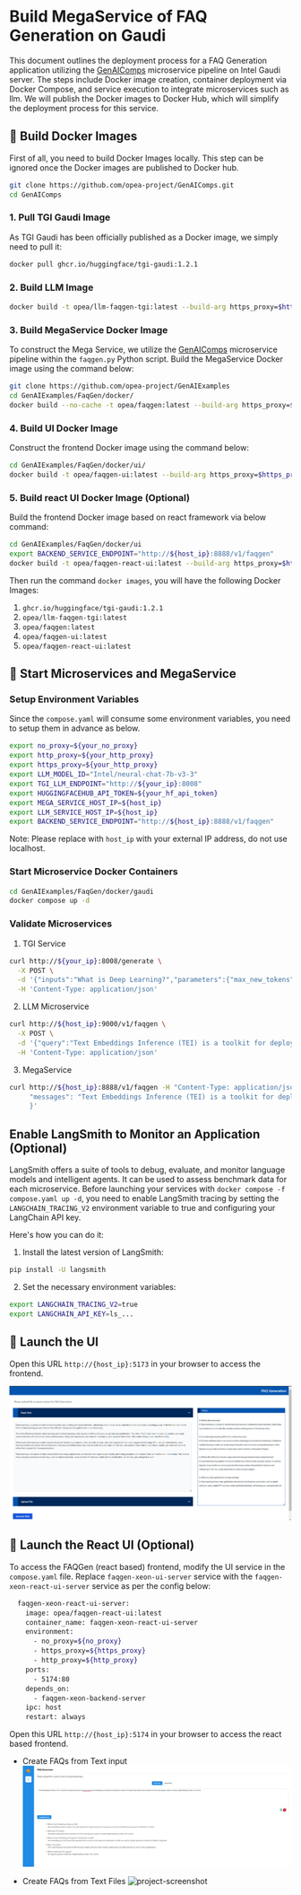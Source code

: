 # Build MegaService of FAQ Generation on Gaudi

This document outlines the deployment process for a FAQ Generation application utilizing the [GenAIComps](https://github.com/opea-project/GenAIComps.git) microservice pipeline on Intel Gaudi server. The steps include Docker image creation, container deployment via Docker Compose, and service execution to integrate microservices such as llm. We will publish the Docker images to Docker Hub, which will simplify the deployment process for this service.

## 🚀 Build Docker Images

First of all, you need to build Docker Images locally. This step can be ignored once the Docker images are published to Docker hub.

```bash
git clone https://github.com/opea-project/GenAIComps.git
cd GenAIComps
```

### 1. Pull TGI Gaudi Image

As TGI Gaudi has been officially published as a Docker image, we simply need to pull it:

```bash
docker pull ghcr.io/huggingface/tgi-gaudi:1.2.1
```

### 2. Build LLM Image

```bash
docker build -t opea/llm-faqgen-tgi:latest --build-arg https_proxy=$https_proxy --build-arg http_proxy=$http_proxy -f comps/llms/faq-generation/tgi/Dockerfile .
```

### 3. Build MegaService Docker Image

To construct the Mega Service, we utilize the [GenAIComps](https://github.com/opea-project/GenAIComps.git) microservice pipeline within the `faqgen.py` Python script. Build the MegaService Docker image using the command below:

```bash
git clone https://github.com/opea-project/GenAIExamples
cd GenAIExamples/FaqGen/docker/
docker build --no-cache -t opea/faqgen:latest --build-arg https_proxy=$https_proxy --build-arg http_proxy=$http_proxy -f Dockerfile .
```

### 4. Build UI Docker Image

Construct the frontend Docker image using the command below:

```bash
cd GenAIExamples/FaqGen/docker/ui/
docker build -t opea/faqgen-ui:latest --build-arg https_proxy=$https_proxy --build-arg http_proxy=$http_proxy -f ./docker/Dockerfile .
```

### 5. Build react UI Docker Image (Optional)

Build the frontend Docker image based on react framework via below command:

```bash
cd GenAIExamples/FaqGen/docker/ui
export BACKEND_SERVICE_ENDPOINT="http://${host_ip}:8888/v1/faqgen"
docker build -t opea/faqgen-react-ui:latest --build-arg https_proxy=$https_proxy --build-arg http_proxy=$http_proxy --build-arg BACKEND_SERVICE_ENDPOINT=$BACKEND_SERVICE_ENDPOINT -f ./docker/Dockerfile.react .
```

Then run the command `docker images`, you will have the following Docker Images:

1. `ghcr.io/huggingface/tgi-gaudi:1.2.1`
2. `opea/llm-faqgen-tgi:latest`
3. `opea/faqgen:latest`
4. `opea/faqgen-ui:latest`
5. `opea/faqgen-react-ui:latest`

## 🚀 Start Microservices and MegaService

### Setup Environment Variables

Since the `compose.yaml` will consume some environment variables, you need to setup them in advance as below.

```bash
export no_proxy=${your_no_proxy}
export http_proxy=${your_http_proxy}
export https_proxy=${your_http_proxy}
export LLM_MODEL_ID="Intel/neural-chat-7b-v3-3"
export TGI_LLM_ENDPOINT="http://${your_ip}:8008"
export HUGGINGFACEHUB_API_TOKEN=${your_hf_api_token}
export MEGA_SERVICE_HOST_IP=${host_ip}
export LLM_SERVICE_HOST_IP=${host_ip}
export BACKEND_SERVICE_ENDPOINT="http://${host_ip}:8888/v1/faqgen"
```

Note: Please replace with `host_ip` with your external IP address, do not use localhost.

### Start Microservice Docker Containers

```bash
cd GenAIExamples/FaqGen/docker/gaudi
docker compose up -d
```

### Validate Microservices

1. TGI Service

```bash
curl http://${your_ip}:8008/generate \
  -X POST \
  -d '{"inputs":"What is Deep Learning?","parameters":{"max_new_tokens":64, "do_sample": true}}' \
  -H 'Content-Type: application/json'
```

2. LLM Microservice

```bash
curl http://${host_ip}:9000/v1/faqgen \
  -X POST \
  -d '{"query":"Text Embeddings Inference (TEI) is a toolkit for deploying and serving open source text embeddings and sequence classification models. TEI enables high-performance extraction for the most popular models, including FlagEmbedding, Ember, GTE and E5."}' \
  -H 'Content-Type: application/json'
```

3. MegaService

```bash
curl http://${host_ip}:8888/v1/faqgen -H "Content-Type: application/json" -d '{
     "messages": "Text Embeddings Inference (TEI) is a toolkit for deploying and serving open source text embeddings and sequence classification models. TEI enables high-performance extraction for the most popular models, including FlagEmbedding, Ember, GTE and E5."
     }'
```

## Enable LangSmith to Monitor an Application (Optional)

LangSmith offers a suite of tools to debug, evaluate, and monitor language models and intelligent agents. It can be used to assess benchmark data for each microservice. Before launching your services with `docker compose -f compose.yaml up -d`, you need to enable LangSmith tracing by setting the `LANGCHAIN_TRACING_V2` environment variable to true and configuring your LangChain API key.

Here's how you can do it:

1. Install the latest version of LangSmith:

```bash
pip install -U langsmith
```

2. Set the necessary environment variables:

```bash
export LANGCHAIN_TRACING_V2=true
export LANGCHAIN_API_KEY=ls_...
```

## 🚀 Launch the UI

Open this URL `http://{host_ip}:5173` in your browser to access the frontend.

![project-screenshot](../../assets/img/faqgen_ui_text.png)

## 🚀 Launch the React UI (Optional)

To access the FAQGen (react based) frontend, modify the UI service in the `compose.yaml` file. Replace `faqgen-xeon-ui-server` service with the `faqgen-xeon-react-ui-server` service as per the config below:

```bash
  faqgen-xeon-react-ui-server:
    image: opea/faqgen-react-ui:latest
    container_name: faqgen-xeon-react-ui-server
    environment:
      - no_proxy=${no_proxy}
      - https_proxy=${https_proxy}
      - http_proxy=${http_proxy}
    ports:
      - 5174:80
    depends_on:
      - faqgen-xeon-backend-server
    ipc: host
    restart: always
```

Open this URL `http://{host_ip}:5174` in your browser to access the react based frontend.

- Create FAQs from Text input
  ![project-screenshot](../../assets/img/faqgen_react_ui_text.png)

- Create FAQs from Text Files
  ![project-screenshot](../../assets/img/faqgen_react_ui_text_files.png)
